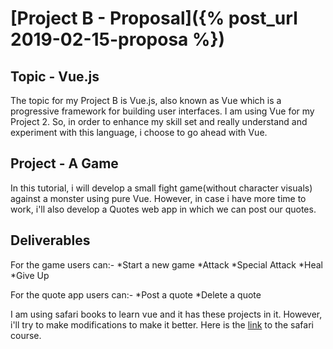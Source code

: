 # [Project B - Proposal]({% post_url 2019-02-15-proposa %})

## Topic - Vue.js
The topic for my Project B is Vue.js, also known as Vue which is a progressive framework for building user interfaces. I am using Vue for my Project 2. So, in order to enhance my skill set and really understand and experiment with this language, i choose to go ahead with Vue.

## Project - A Game
In this tutorial, i will develop a small fight game(without character visuals) against a monster using pure Vue. However, in case i have more time to work, i'll also develop a Quotes web app in which we can post our quotes.

## Deliverables
For the game users can:-
*Start a new game
*Attack
*Special Attack
*Heal
*Give Up

For the quote app users can:-
*Post a quote
*Delete a quote

I am using safari books to learn vue and it has these projects in it. However, i'll try to make modifications to make it better. Here is the [link](https://www.safaribooksonline.com/videos/vue-js-2/9781788992817) to the safari course.
